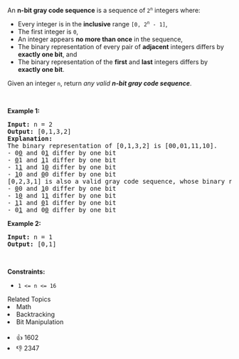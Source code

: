 <p>An <strong>n-bit gray code sequence</strong> is a sequence of <code>2<sup>n</sup></code> integers where:</p>

<ul> 
 <li>Every integer is in the <strong>inclusive</strong> range <code>[0, 2<sup>n</sup> - 1]</code>,</li> 
 <li>The first integer is <code>0</code>,</li> 
 <li>An integer appears <strong>no more than once</strong> in the sequence,</li> 
 <li>The binary representation of every pair of <strong>adjacent</strong> integers differs by <strong>exactly one bit</strong>, and</li> 
 <li>The binary representation of the <strong>first</strong> and <strong>last</strong> integers differs by <strong>exactly one bit</strong>.</li> 
</ul>

<p>Given an integer <code>n</code>, return <em>any valid <strong>n-bit gray code sequence</strong></em>.</p>

<p>&nbsp;</p> 
<p><strong>Example 1:</strong></p>

<pre>
<strong>Input:</strong> n = 2
<strong>Output:</strong> [0,1,3,2]
<strong>Explanation:</strong>
The binary representation of [0,1,3,2] is [00,01,11,10].
- 0<u>0</u> and 0<u>1</u> differ by one bit
- <u>0</u>1 and <u>1</u>1 differ by one bit
- 1<u>1</u> and 1<u>0</u> differ by one bit
- <u>1</u>0 and <u>0</u>0 differ by one bit
[0,2,3,1] is also a valid gray code sequence, whose binary representation is [00,10,11,01].
- <u>0</u>0 and <u>1</u>0 differ by one bit
- 1<u>0</u> and 1<u>1</u> differ by one bit
- <u>1</u>1 and <u>0</u>1 differ by one bit
- 0<u>1</u> and 0<u>0</u> differ by one bit
</pre>

<p><strong>Example 2:</strong></p>

<pre>
<strong>Input:</strong> n = 1
<strong>Output:</strong> [0,1]
</pre>

<p>&nbsp;</p> 
<p><strong>Constraints:</strong></p>

<ul> 
 <li><code>1 &lt;= n &lt;= 16</code></li> 
</ul>

<div><div>Related Topics</div><div><li>Math</li><li>Backtracking</li><li>Bit Manipulation</li></div></div><br><div><li>👍 1602</li><li>👎 2347</li></div>